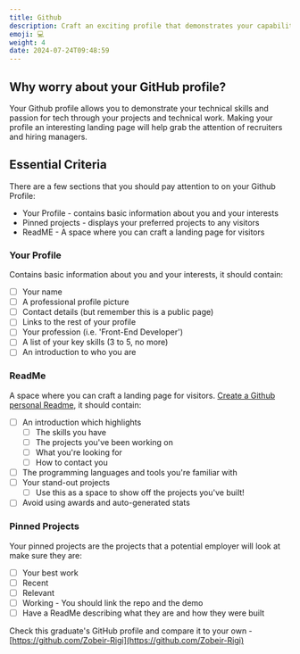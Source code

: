 ```yaml
---
title: Github
description: Craft an exciting profile that demonstrates your capabilities
emoji: 💻
weight: 4
date: 2024-07-24T09:48:59
---
```

## Why worry about your GitHub profile?

Your Github profile allows you to demonstrate your technical skills and passion for tech through your projects and technical work. Making your profile an interesting landing page will help grab the attention of recruiters and hiring managers.

## Essential Criteria

There are a few sections that you should pay attention to on your Github Profile:

- Your Profile - contains basic information about you and your interests
- Pinned projects - displays your preferred projects to any visitors
- ReadME - A space where you can craft a landing page for visitors

### Your Profile

Contains basic information about you and your interests, it should contain:

- [ ] Your name
- [ ] A professional profile picture
- [ ] Contact details (but remember this is a public page)
- [ ] Links to the rest of your profile
- [ ] Your profession (i.e. 'Front-End Developer')
- [ ] A list of your key skills (3 to 5, no more)
- [ ] An introduction to who you are

### ReadMe

A space where you can craft a landing page for visitors. [Create a Github personal Readme](https://docs.github.com/en/account-and-profile/setting-up-and-managing-your-github-profile/customizing-your-profile/managing-your-profile-readme), it should contain:

- [ ] An introduction which highlights
  - [ ] The skills you have
  - [ ] The projects you've been working on
  - [ ] What you're looking for
  - [ ] How to contact you
- [ ] The programming languages and tools you're familiar with
- [ ] Your stand-out projects
  - [ ] Use this as a space to show off the projects you've built!
- [ ] Avoid using awards and auto-generated stats

### Pinned Projects

Your pinned projects are the projects that a potential employer will look at make sure they are:

- [ ] Your best work
- [ ] Recent
- [ ] Relevant
- [ ] Working - You should link the repo and the demo
- [ ] Have a ReadMe describing what they are and how they were built

Check this graduate's GitHub profile and compare it to your own - [https://github.com/Zobeir-Rigi](https://github.com/Zobeir-Rigi)
